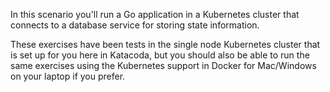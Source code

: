 In this scenario you'll run a Go application in a Kubernetes cluster that connects to a database service for storing state information. 

These exercises have been tests in the single node Kubernetes cluster that is set up for you here in Katacoda, but you should also be able to run the same exercises using the Kubernetes support in Docker for Mac/Windows on your laptop if you prefer.
